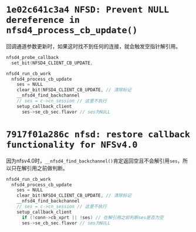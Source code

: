 # `1e02c641c3a4 NFSD: Prevent NULL dereference in nfsd4_process_cb_update()`

回调通道参数更新时，如果这时找不到任何的连接，就会触发空指针解引用。

```c
nfsd4_probe_callback
  set_bit(NFSD4_CLIENT_CB_UPDATE,

nfsd4_run_cb_work
  nfsd4_process_cb_update
    ses = NULL
    clear_bit(NFSD4_CLIENT_CB_UPDATE, // 清除标记
    __nfsd4_find_backchannel
    // ses = c->cn_session // 这里不执行
    setup_callback_client
      ses->se_cb_sec.flavor // ses为NULL
```

# `7917f01a286c nfsd: restore callback functionality for NFSv4.0`

因为nfsv4.0时，`__nfsd4_find_backchannel()`肯定返回空且不会解引用`ses`，所以只在解引用之前做判断。

```c
nfsd4_run_cb_work
  nfsd4_process_cb_update
    ses = NULL
    clear_bit(NFSD4_CLIENT_CB_UPDATE, // 清除标记
    __nfsd4_find_backchannel
    // ses = c->cn_session // 这里不执行
    setup_callback_client
      if (!conn->cb_xprt || !ses) // 在解引用之前判断ses是否为空
      ses->se_cb_sec.flavor // ses为NULL
```

